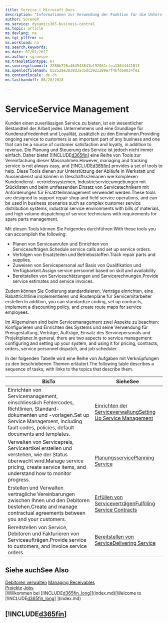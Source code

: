 ```yaml
---
title: Service | Microsoft Docs
description: "Informationen zur Verwendung der Funktion für die Unterstützung der Arbeitsgänge Werkstatt und Service."
author: SorenGP
ms.service: dynamics365-business-central
ms.topic: article
ms.devlang: na
ms.tgt_pltfrm: na
ms.workload: na
ms.search.keywords: 
ms.date: 07/01/2017
ms.author: sgroespe
ms.translationtype: HT
ms.sourcegitcommit: 2286b728a464943841b192031cfea13644441013
ms.openlocfilehash: b3252ae3838d3ac6dc3923289e7f46fd60034fe1
ms.contentlocale: de-ch
ms.lasthandoff: 06/28/2018

---
```

# <a name="service-management"></a><span data-ttu-id="eed9c-103">Service</span><span class="sxs-lookup"><span data-stu-id="eed9c-103">Service Management</span></span>
<span data-ttu-id="eed9c-104">Kunden einen zuverlässigen Service zu bieten, ist ein wesentlicher Bestandteil der Arbeit jedes Unternehmens und eine Grundlage für Kundenzufriedenheit und Loyalität, zusätzlich zu den Einnahmen.</span><span class="sxs-lookup"><span data-stu-id="eed9c-104">Providing ongoing service to customers is an important part of any business and one that can be a source of customer satisfaction and loyalty, in addition to revenue.</span></span> <span data-ttu-id="eed9c-105">Die Planung und Steuerung des Service ist jedoch nicht immer einfach. Daher bietet [!INCLUDE[d365fin](includes/d365fin_md.md)] eine Reihe von Tools zur Vereinfachung dieser Massnahmen.</span><span class="sxs-lookup"><span data-stu-id="eed9c-105">However, managing and tracking service is not always easy, and [!INCLUDE[d365fin](includes/d365fin_md.md)] provides a set of tools to help.</span></span> <span data-ttu-id="eed9c-106">Diese Tools dienen zur Unterstützung der Abläufe in Werkstatt und Aussendienst und können in Geschäftsszenarien wie komplexen Kundendienst- vertriebssystemen, Industrieserviceumgebungen mit Stücklisten und beim umfassenden Einsatz von Servicetechnikern mit Anforderungen für Ersatzteilmanagement verwendet werden.</span><span class="sxs-lookup"><span data-stu-id="eed9c-106">These tools are designed to support repair shop and field service operations, and can be used in business scenarios such as complex customer service distribution systems, industrial service environments with bills of materials, and high volume dispatching of service technicians with requirements for spare parts management.</span></span>  

 <span data-ttu-id="eed9c-107">Mit diesen Tools können Sie Folgendes durchführen:</span><span class="sxs-lookup"><span data-stu-id="eed9c-107">With these tools you can accomplish the following:</span></span>  

* <span data-ttu-id="eed9c-108">Planen von Serviceanrufen und Einrichten von Serviceaufträgen.</span><span class="sxs-lookup"><span data-stu-id="eed9c-108">Schedule service calls and set up service orders.</span></span>  
* <span data-ttu-id="eed9c-109">Verfolgen von Ersatzteilen und Betriebsstoffen.</span><span class="sxs-lookup"><span data-stu-id="eed9c-109">Track repair parts and supplies.</span></span>  
* <span data-ttu-id="eed9c-110">Zuweisen von Servicepersonal auf Basis von Qualifikation und Verfügbarkeit.</span><span class="sxs-lookup"><span data-stu-id="eed9c-110">Assign service personnel based on skill and availability.</span></span>  
* <span data-ttu-id="eed9c-111">Bereitstellen von Serviceschätzungen und Servicerechnungen.</span><span class="sxs-lookup"><span data-stu-id="eed9c-111">Provide service estimates and service invoices.</span></span>  

<span data-ttu-id="eed9c-112">Zudem können Sie Codierung standardisieren, Verträge einrichten, eine Rabattrichtlinie implementieren und Routenpläne für Servicemitarbeiter erstellen.</span><span class="sxs-lookup"><span data-stu-id="eed9c-112">In addition, you can standardize coding, set up contracts, implement a discounting policy, and create route maps for service employees.</span></span>  

<span data-ttu-id="eed9c-113">Im Allgemeinen sind beim Servicemanagement zwei Aspekte zu beachten: Konfigurieren und Einrichten des Systems und seine Verwendung für Preisgestaltung, Verträge, Aufträge, Einsatz des Servicepersonals und Projektplaner.</span><span class="sxs-lookup"><span data-stu-id="eed9c-113">In general, there are two aspects to service management: configuring and setting up your system, and using it for pricing, contracts, orders, service personnel dispatch, and job scheduler.</span></span>  

<span data-ttu-id="eed9c-114">In der folgenden Tabelle wird eine Reihe von Aufgaben mit Verknüpfungen zu den beschriebenen Themen erläutert.</span><span class="sxs-lookup"><span data-stu-id="eed9c-114">The following table describes a sequence of tasks, with links to the topics that describe them.</span></span>   

|<span data-ttu-id="eed9c-115">**Bis**</span><span class="sxs-lookup"><span data-stu-id="eed9c-115">**To**</span></span>|<span data-ttu-id="eed9c-116">**Siehe**</span><span class="sxs-lookup"><span data-stu-id="eed9c-116">**See**</span></span>|  
|------------|-------------|  
|<span data-ttu-id="eed9c-117">Einrichten von Servicemanagement, einschliesslich Fehlercodes, Richtlinien, Standard- dokumenten und -vorlagen.</span><span class="sxs-lookup"><span data-stu-id="eed9c-117">Set up Service Management, including fault codes, policies, default documents and templates.</span></span>|[<span data-ttu-id="eed9c-118">Einrichten der Serviceverwaltung</span><span class="sxs-lookup"><span data-stu-id="eed9c-118">Setting Up Service Management</span></span>](service-setup-service.md)|  
|<span data-ttu-id="eed9c-119">Verwalten von Servicepreis, Serviceartikel erstellen und verstehen, wie der Status überwacht wird.</span><span class="sxs-lookup"><span data-stu-id="eed9c-119">Manage service pricing, create service items, and understand how to monitor progress.</span></span>|[<span data-ttu-id="eed9c-120">Planungsservice</span><span class="sxs-lookup"><span data-stu-id="eed9c-120">Planning Service</span></span>](service-plan-service.md)|  
|<span data-ttu-id="eed9c-121">Erstellen und Verwalten vertragliche Vereinbarungen zwischen Ihnen und den Debitoren bestehen.</span><span class="sxs-lookup"><span data-stu-id="eed9c-121">Create and manage contractual agreements between you and your customers.</span></span>|[<span data-ttu-id="eed9c-122">Erfüllen von Serviceverträgen</span><span class="sxs-lookup"><span data-stu-id="eed9c-122">Fulfilling Service Contracts</span></span>](service-fulfill-service-contracts.md)|  
|<span data-ttu-id="eed9c-123">Bereitstellen von Service, Debitoren und Fakturieren von Serviceaufträgen.</span><span class="sxs-lookup"><span data-stu-id="eed9c-123">Provide service to customers, and invoice service orders.</span></span>|[<span data-ttu-id="eed9c-124">Bereitstellen von Service</span><span class="sxs-lookup"><span data-stu-id="eed9c-124">Delivering Service</span></span>](service-deliver-service.md)|  

## <a name="see-also"></a><span data-ttu-id="eed9c-125">Siehe auch</span><span class="sxs-lookup"><span data-stu-id="eed9c-125">See Also</span></span>  
<span data-ttu-id="eed9c-126">[Debitoren verwalten](receivables-manage-receivables.md) </span><span class="sxs-lookup"><span data-stu-id="eed9c-126">[Managing Receivables](receivables-manage-receivables.md) </span></span>  
<span data-ttu-id="eed9c-127">[Projekte](projects-how-create-jobs.md) </span><span class="sxs-lookup"><span data-stu-id="eed9c-127">[Jobs](projects-how-create-jobs.md) </span></span>  
<span data-ttu-id="eed9c-128">[Willkommen bei [!INCLUDE[d365fin_long](includes/d365fin_long_md.md)]](index.md)</span><span class="sxs-lookup"><span data-stu-id="eed9c-128">[Welcome to [!INCLUDE[d365fin_long](includes/d365fin_long_md.md)] ](index.md)</span></span>

## [!INCLUDE[d365fin](includes/free_trial_md.md)]  
 

